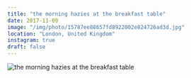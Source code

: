 ```yaml
---
title: "the morning hazies at the breakfast table"
date: 2017-11-09
image: "/img/photo/15787ee88657fd8922002e824726ad3d.jpg"
location: "London, United Kingdom"
instagram: true
draft: false
---
```


![the morning hazies at the breakfast table](/img/photo/15787ee88657fd8922002e824726ad3d.jpg)
